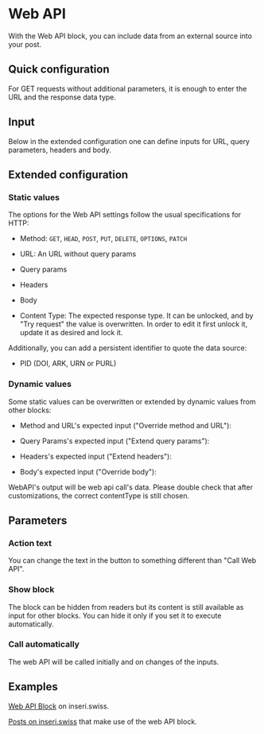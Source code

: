 # Web API

With the Web API block, you can include data from an external source into your post.

## Quick configuration

For GET requests without additional parameters, it is enough to enter the URL and the response data type.

## Input

Below in the extended configuration one can define inputs for URL, query parameters, headers and body.

## Extended configuration

### Static values

The options for the Web API settings follow the usual specifications for HTTP:

- Method: `GET`, `HEAD`, `POST`, `PUT`, `DELETE`, `OPTIONS`, `PATCH`

- URL: An URL without query params

- Query params

- Headers

- Body

- Content Type: The expected response type. It can be unlocked, and by "Try request" the value is overwritten. In order to edit it first unlock it, update it as desired and lock it.

Additionally, you can add a persistent identifier to quote the data source:

- PID (DOI, ARK, URN or PURL)

### Dynamic values

Some static values can be overwritten or extended by dynamic values from other blocks:

- Method and URL's expected input ("Override method and URL"):

- Query Params's expected input ("Extend query params"):

- Headers's expected input ("Extend headers"):

- Body's expected input ("Override body"):

WebAPI's output will be web api call's data. Please double check that after customizations, the correct contentType is still chosen.

## Parameters

### Action text

You can change the text in the button to something different than "Call Web API".

### Show block

The block can be hidden from readers but its content is still available as input for other blocks. You can hide it only if you set it to execute automatically.

### Call automatically

The web API will be called initially and on changes of the inputs.

## Examples

[Web API Block](https://inseri.swiss/2023/01/web-api-block/) on inseri.swiss.

[Posts on inseri.swiss](https://inseri.swiss/tag/web-api/) that make use of the web API block.
